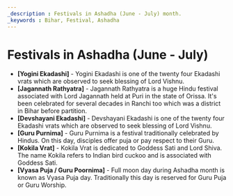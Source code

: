 ```yaml
---
_description : Festivals in Ashadha (June - July) month.
_keywords : Bihar, Festival, Ashadha
---
```


# Festivals in Ashadha (June - July)

- **[Yogini Ekadashi]** - Yogini Ekadashi is one of the twenty four Ekadashi vrats which are observed to seek blessing of Lord Vishnu.
- **[Jagannath Rathyatra]** - Jagannath Rathyatra is a huge Hindu festival associated with Lord Jagannath held at Puri in the state of Orissa. It's been celebrated for several decades in Ranchi too which was a district in Bihar before partition.
- **[Devshayani Ekadashi]** - Devshayani Ekadashi is one of the twenty four Ekadashi vrats which are observed to seek blessing of Lord Vishnu.
- **[Guru Purnima]** - Guru Purnima is a festival traditionally celebrated by Hindus. On this day, disciples offer puja or pay respect to their Guru.
- **[Kokila Vrat]** - Kokila Vrat is dedicated to Goddess Sati and Lord Shiva. The name Kokila refers to Indian bird cuckoo and is associated with Goddess Sati.
- **[Vyasa Puja / Guru Poornima]** - Full moon day during Ashadha month is known as Vyasa Puja day. Traditionally this day is reserved for Guru Puja or Guru Worship.
